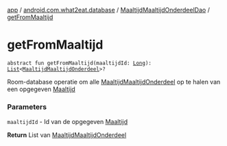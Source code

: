 [app](../../index.md) / [android.com.what2eat.database](../index.md) / [MaaltijdMaaltijdOnderdeelDao](index.md) / [getFromMaaltijd](./get-from-maaltijd.md)

# getFromMaaltijd

`abstract fun getFromMaaltijd(maaltijdId: `[`Long`](https://kotlinlang.org/api/latest/jvm/stdlib/kotlin/-long/index.html)`): `[`List`](https://kotlinlang.org/api/latest/jvm/stdlib/kotlin.collections/-list/index.html)`<`[`MaaltijdMaaltijdOnderdeel`](../../android.com.what2eat.model/-maaltijd-maaltijd-onderdeel/index.md)`>?`

Room-database operatie om alle [MaaltijdMaaltijdOnderdeel](../../android.com.what2eat.model/-maaltijd-maaltijd-onderdeel/index.md) op te halen van een opgegeven [Maaltijd](../../android.com.what2eat.model/-maaltijd/index.md)

### Parameters

`maaltijdId` - Id van de opgegeven [Maaltijd](../../android.com.what2eat.model/-maaltijd/index.md)

**Return**
List van [MaaltijdMaaltijdOnderdeel](../../android.com.what2eat.model/-maaltijd-maaltijd-onderdeel/index.md)

